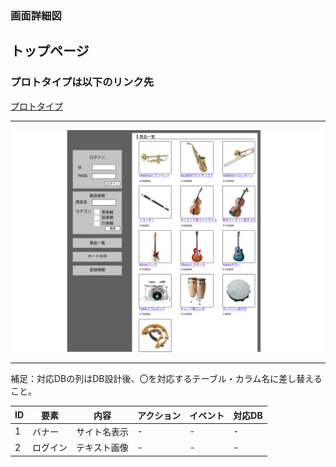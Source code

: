 ### 画面詳細図
## トップページ
### プロトタイプは以下のリンク先
[プロトタイプ](https://www.figma.com/file/TYMfeLT3AN3JMkjz3Q8Zbd/Untitled?node-id=0%3A1)
*****
<img src="../img/toppage.png" width="500">

*****
補足：対応DBの列はDB設計後、〇を対応するテーブル・カラム名に差し替えること。

| ID | 要素 | 内容 | アクション | イベント | 対応DB |
|-----|-----|------|------------|----------|-------|
|1    |バナー|サイト名表示|-     |-        |-       |
|2    |ログイン|テキスト画像|-    |-       |-       |

